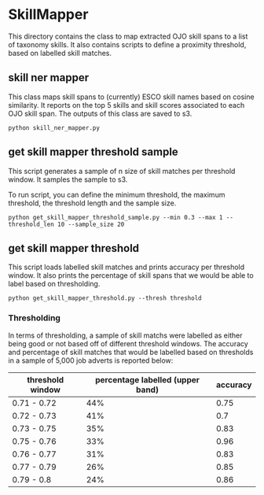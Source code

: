 # SkillMapper

This directory contains the class to map extracted OJO skill spans to a list of taxonomy skills. It also contains scripts to define a proximity threshold, based on labelled skill matches.

## skill ner mapper

This class maps skill spans to (currently) ESCO skill names based on cosine similarity. It reports on the top 5 skills and skill scores associated to each OJO skill span. The outputs of this class are saved to s3.

`python skill_ner_mapper.py`

## get skill mapper threshold sample

This script generates a sample of n size of skill matches per threshold window. It samples the sample to s3.

To run script, you can define the minimum threshold, the maximum threshold, the threshold length and the sample size.

`python get_skill_mapper_threshold_sample.py --min 0.3 --max 1 --threshold_len 10 --sample_size 20`

## get skill mapper threshold

This script loads labelled skill matches and prints accuracy per threshold window. It also prints the percentage of skill spans that we would be able to label based on thresholding.

`python get_skill_mapper_threshold.py --thresh threshold`

### Thresholding

In terms of thresholding, a sample of skill matchs were labelled as either being good or not based off of different threshold windows. The accuracy and percentage of skill matches that would be labelled based on thresholds in a sample of 5,000 job adverts is reported below:


| threshold window | percentage labelled (upper band) | accuracy |
| ---------------- | -------------------------------- | -------- |
| 0.71 - 0.72      | 44%                              | 0.75     |
| 0.72 - 0.73      | 41%                              | 0.7      |
| 0.73 - 0.75      | 35%                              | 0.83     |
| 0.75 - 0.76      | 33%                              | 0.96     |
| 0.76 - 0.77      | 31%                              | 0.83     |
| 0.77 - 0.79      | 26%                              | 0.85     |
| 0.79 - 0.8       | 24%                              | 0.86     |
